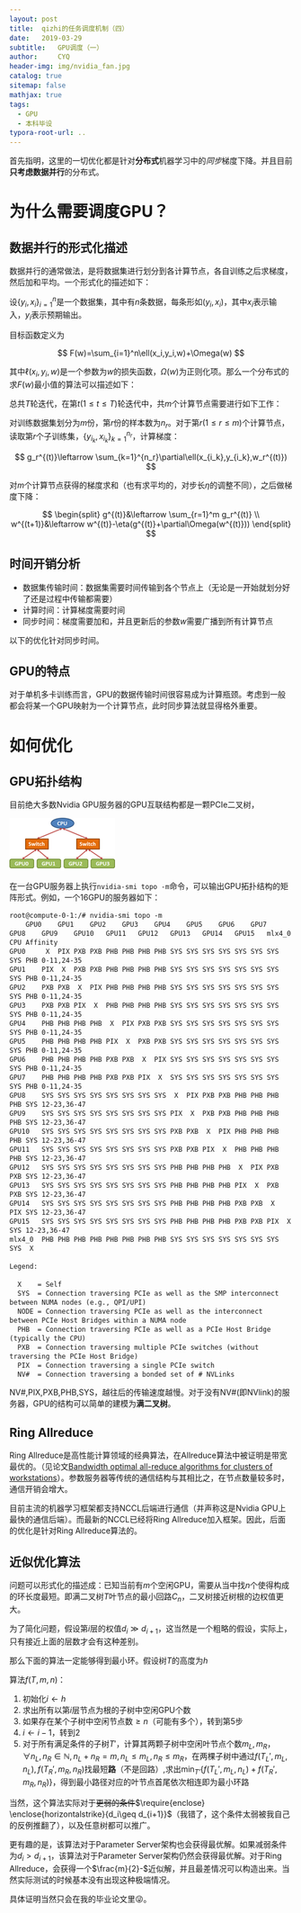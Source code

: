 ```yaml
---
layout: post
title:  qizhi的任务调度机制（四）
date:   2019-03-29
subtitle:   GPU调度（一）
author:     CYQ
header-img: img/nvidia_fan.jpg
catalog: true
sitemap: false
mathjax: true
tags:
  - GPU
  - 本科毕设
typora-root-url: ..
---
```


首先指明，这里的一切优化都是针对**分布式**机器学习中的*同步*梯度下降。并且目前**只考虑数据并行**的分布式。

# 为什么需要调度GPU？

## 数据并行的形式化描述

数据并行的通常做法，是将数据集进行划分到各计算节点，各自训练之后求梯度，然后加和平均。一个形式化的描述如下：

设$\lbrace y_i,x_i\rbrace_{i=1}^n$是一个数据集，其中有$n$条数据，每条形如$(y_i,x_i)$，其中$x_i$表示输入，$y_i$表示预期输出。

目标函数定义为

$$
F(w)=\sum_{i=1}^n\ell(x_i,y_i,w)+\Omega(w)
$$

其中$\ell(x_i,y_i,w)$是一个参数为$w$的损失函数，$\Omega(w)$为正则化项。那么一个分布式的求$F(w)$最小值的算法可以描述如下：

总共$T$轮迭代，在第$t(1\leq t \leq T)$轮迭代中，共$m$个计算节点需要进行如下工作：

对训练数据集划分为$m$份，第$r$份的样本数为$n_r$。对于第$r(1\leq r \leq m)$个计算节点，读取第$r$个子训练集，$\lbrace y_{i_k},x_{i_k}\rbrace_{k=1}^{n_r}$，计算梯度：

$$
g_r^{(t)}\leftarrow \sum_{k=1}^{n_r}\partial\ell(x_{i_k},y_{i_k},w_r^{(t)})
$$

对$m$个计算节点获得的梯度求和（也有求平均的，对步长$\eta$的调整不同），之后做梯度下降：

$$
\begin{split}
g^{(t)}&\leftarrow \sum_{r=1}^m g_r^{(t)} \\
w^{(t+1)}&\leftarrow w^{(t)}-\eta(g^{(t)}+\partial\Omega(w^{(t)}))
\end{split}
$$

## 时间开销分析

- 数据集传输时间：数据集需要时间传输到各个节点上（无论是一开始就划分好了还是过程中传输都需要）
- 计算时间：计算梯度需要时间
- 同步时间：梯度需要加和，并且更新后的参数$w$需要广播到所有计算节点

以下的优化针对同步时间。

## GPU的特点

对于单机多卡训练而言，GPU的数据传输时间很容易成为计算瓶颈。考虑到一般都会将某一个GPU映射为一个计算节点，此时同步算法就显得格外重要。

# 如何优化

## GPU拓扑结构

目前绝大多数Nvidia GPU服务器的GPU互联结构都是一颗PCIe二叉树，

![](/img/qizhi-3/nvidia_tree.png)

在一台GPU服务器上执行`nvidia-smi topo -m`命令，可以输出GPU拓扑结构的矩阵形式。例如，一个16GPU的服务器如下：

```
root@compute-0-1:/# nvidia-smi topo -m
	GPU0	GPU1	GPU2	GPU3	GPU4	GPU5	GPU6	GPU7	GPU8	GPU9	GPU10	GPU11	GPU12	GPU13	GPU14	GPU15	mlx4_0	CPU Affinity
GPU0	 X 	PIX	PXB	PXB	PHB	PHB	PHB	PHB	SYS	SYS	SYS	SYS	SYS	SYS	SYS	SYS	PHB	0-11,24-35
GPU1	PIX	 X 	PXB	PXB	PHB	PHB	PHB	PHB	SYS	SYS	SYS	SYS	SYS	SYS	SYS	SYS	PHB	0-11,24-35
GPU2	PXB	PXB	 X 	PIX	PHB	PHB	PHB	PHB	SYS	SYS	SYS	SYS	SYS	SYS	SYS	SYS	PHB	0-11,24-35
GPU3	PXB	PXB	PIX	 X 	PHB	PHB	PHB	PHB	SYS	SYS	SYS	SYS	SYS	SYS	SYS	SYS	PHB	0-11,24-35
GPU4	PHB	PHB	PHB	PHB	 X 	PIX	PXB	PXB	SYS	SYS	SYS	SYS	SYS	SYS	SYS	SYS	PHB	0-11,24-35
GPU5	PHB	PHB	PHB	PHB	PIX	 X 	PXB	PXB	SYS	SYS	SYS	SYS	SYS	SYS	SYS	SYS	PHB	0-11,24-35
GPU6	PHB	PHB	PHB	PHB	PXB	PXB	 X 	PIX	SYS	SYS	SYS	SYS	SYS	SYS	SYS	SYS	PHB	0-11,24-35
GPU7	PHB	PHB	PHB	PHB	PXB	PXB	PIX	 X 	SYS	SYS	SYS	SYS	SYS	SYS	SYS	SYS	PHB	0-11,24-35
GPU8	SYS	SYS	SYS	SYS	SYS	SYS	SYS	SYS	 X 	PIX	PXB	PXB	PHB	PHB	PHB	PHB	SYS	12-23,36-47
GPU9	SYS	SYS	SYS	SYS	SYS	SYS	SYS	SYS	PIX	 X 	PXB	PXB	PHB	PHB	PHB	PHB	SYS	12-23,36-47
GPU10	SYS	SYS	SYS	SYS	SYS	SYS	SYS	SYS	PXB	PXB	 X 	PIX	PHB	PHB	PHB	PHB	SYS	12-23,36-47
GPU11	SYS	SYS	SYS	SYS	SYS	SYS	SYS	SYS	PXB	PXB	PIX	 X 	PHB	PHB	PHB	PHB	SYS	12-23,36-47
GPU12	SYS	SYS	SYS	SYS	SYS	SYS	SYS	SYS	PHB	PHB	PHB	PHB	 X 	PIX	PXB	PXB	SYS	12-23,36-47
GPU13	SYS	SYS	SYS	SYS	SYS	SYS	SYS	SYS	PHB	PHB	PHB	PHB	PIX	 X 	PXB	PXB	SYS	12-23,36-47
GPU14	SYS	SYS	SYS	SYS	SYS	SYS	SYS	SYS	PHB	PHB	PHB	PHB	PXB	PXB	 X 	PIX	SYS	12-23,36-47
GPU15	SYS	SYS	SYS	SYS	SYS	SYS	SYS	SYS	PHB	PHB	PHB	PHB	PXB	PXB	PIX	 X 	SYS	12-23,36-47
mlx4_0	PHB	PHB	PHB	PHB	PHB	PHB	PHB	PHB	SYS	SYS	SYS	SYS	SYS	SYS	SYS	SYS	 X 	

Legend:

  X    = Self
  SYS  = Connection traversing PCIe as well as the SMP interconnect between NUMA nodes (e.g., QPI/UPI)
  NODE = Connection traversing PCIe as well as the interconnect between PCIe Host Bridges within a NUMA node
  PHB  = Connection traversing PCIe as well as a PCIe Host Bridge (typically the CPU)
  PXB  = Connection traversing multiple PCIe switches (without traversing the PCIe Host Bridge)
  PIX  = Connection traversing a single PCIe switch
  NV#  = Connection traversing a bonded set of # NVLinks
```

NV#,PIX,PXB,PHB,SYS，越往后的传输速度越慢。对于没有NV#(即NVlink)的服务器，GPU的结构可以简单的建模为**满二叉树**。

## Ring Allreduce

Ring Allreduce是高性能计算领域的经典算法，在Allreduce算法中被证明是带宽最优的。（见论文[Bandwidth optimal all-reduce algorithms for clusters of workstations](http://www.cs.fsu.edu/~xyuan/paper/09jpdc.pdf)）。参数服务器等传统的通信结构与其相比之，在节点数量较多时，通信开销会增大。

目前主流的机器学习框架都支持NCCL后端进行通信（并声称这是Nvidia GPU上最快的通信后端）。而最新的NCCL已经将Ring Allreduce加入框架。因此，后面的优化是针对Ring Allreduce算法的。

## 近似优化算法

问题可以形式化的描述成：已知当前有$m$个空闲GPU，需要从当中找$n$个使得构成的环长度最短。即满二叉树$T$叶节点的最小回路$C_n$，二叉树接近树根的边权值更大。

为了简化问题，假设第$i$层的权值$d_i\gg d_{i+1}$，这当然是一个粗略的假设，实际上，只有接近上面的层数才会有这种差别。

那么下面的算法一定能够得到最小环。假设树$T$的高度为$h$

算法$f(T,m,n)$：

1. 初始化$i\leftarrow h$
2. 求出所有以第$i$层节点为根的子树中空闲GPU个数
3. 如果存在某个子树中空闲节点数$\geq n$（可能有多个），转到第5步
4. $i\leftarrow i -1$，转到2
5. 对于所有满足条件的子树$T'$，计算其两颗子树中空闲叶节点个数$m_L,m_R$，$\forall n_L,n_R\in\mathbb{N},n_L+n_R=m,n_L\leq m_L,n_R\leq m_R$，在两棵子树中通过$f(T_L',m_L,n_L),f(T_R',m_R,n_R)$找最短**路**（不是回路）,求出$\min_{T'}\lbrace f(T_L',m_L,n_L)+f(T_R',m_R,n_R)\rbrace$，得到最小路径对应的叶节点首尾依次相连即为最小环路

当然，这个算法实际对于~~更弱的条件~~$\require{enclose} \enclose{horizontalstrike}{d_i\geq d_{i+1}}$（我错了，这个条件太弱被我自己的反例推翻了），以及任意树都可以推广。

更有趣的是，该算法对于Parameter Server架构也会获得最优解。如果减弱条件为$d_i>d_{i+1}$，该算法对于Parameter Server架构仍然会获得最优解。对于Ring Allreduce，会获得一个$\frac{m}{2}-$近似解，并且最差情况可以构造出来。当然实际测试的时候基本没有出现这种极端情况。

具体证明当然只会在我的毕业论文里😜。



